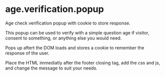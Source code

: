 # age.verification.popup
Age check verification popup with cookie to store response.

This popup can be used to verify with a simple question age if visitor, consent to something, or anything else you would need.

Pops up aftert the DOM loads and stores a cookie to remember the response of the user.

Place the HTML immediatly after the footer closing tag, add the css and js, and change the message to suit your needs.
